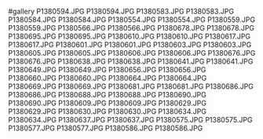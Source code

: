 #gallery
P1380594.JPG	P1380594.JPG
P1380583.JPG	P1380583.JPG
P1380584.JPG	P1380584.JPG
P1380554.JPG	P1380554.JPG
P1380559.JPG	P1380559.JPG
P1380566.JPG	P1380566.JPG
P1380678.JPG	P1380678.JPG
P1380695.JPG	P1380695.JPG
P1380610.JPG	P1380610.JPG
P1380617.JPG	P1380617.JPG
P1380601.JPG	P1380601.JPG
P1380603.JPG	P1380603.JPG
P1380605.JPG	P1380605.JPG
P1380606.JPG	P1380606.JPG
P1380676.JPG	P1380676.JPG
P1380638.JPG	P1380638.JPG
P1380641.JPG	P1380641.JPG
P1380649.JPG	P1380649.JPG
P1380656.JPG	P1380656.JPG
P1380660.JPG	P1380660.JPG
P1380664.JPG	P1380664.JPG
P1380669.JPG	P1380669.JPG
P1380681.JPG	P1380681.JPG
P1380686.JPG	P1380686.JPG
P1380688.JPG	P1380688.JPG
P1380690.JPG	P1380690.JPG
P1380609.JPG	P1380609.JPG
P1380629.JPG	P1380629.JPG
P1380630.JPG	P1380630.JPG
P1380634.JPG	P1380634.JPG
P1380637.JPG	P1380637.JPG
P1380575.JPG	P1380575.JPG
P1380577.JPG	P1380577.JPG
P1380586.JPG	P1380586.JPG
